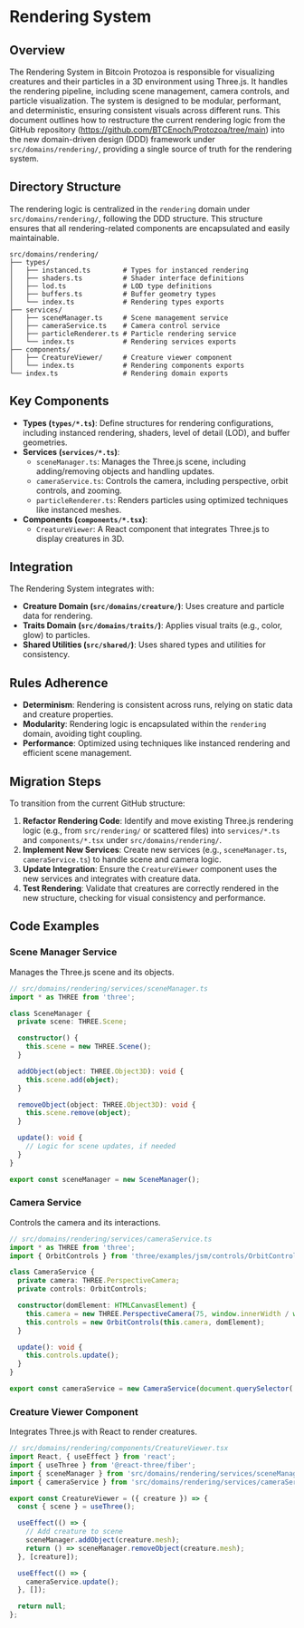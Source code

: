 
# Rendering System

## Overview
The Rendering System in Bitcoin Protozoa is responsible for visualizing creatures and their particles in a 3D environment using Three.js. It handles the rendering pipeline, including scene management, camera controls, and particle visualization. The system is designed to be modular, performant, and deterministic, ensuring consistent visuals across different runs. This document outlines how to restructure the current rendering logic from the GitHub repository (https://github.com/BTCEnoch/Protozoa/tree/main) into the new domain-driven design (DDD) framework under `src/domains/rendering/`, providing a single source of truth for the rendering system.

## Directory Structure
The rendering logic is centralized in the `rendering` domain under `src/domains/rendering/`, following the DDD structure. This structure ensures that all rendering-related components are encapsulated and easily maintainable.

```
src/domains/rendering/
├── types/
│   ├── instanced.ts        # Types for instanced rendering
│   ├── shaders.ts          # Shader interface definitions
│   ├── lod.ts              # LOD type definitions
│   ├── buffers.ts          # Buffer geometry types
│   └── index.ts            # Rendering types exports
├── services/
│   ├── sceneManager.ts     # Scene management service
│   ├── cameraService.ts    # Camera control service
│   ├── particleRenderer.ts # Particle rendering service
│   └── index.ts            # Rendering services exports
├── components/
│   ├── CreatureViewer/     # Creature viewer component
│   └── index.ts            # Rendering components exports
└── index.ts                # Rendering domain exports
```

## Key Components
- **Types (`types/*.ts`)**: Define structures for rendering configurations, including instanced rendering, shaders, level of detail (LOD), and buffer geometries.
- **Services (`services/*.ts`)**:
  - `sceneManager.ts`: Manages the Three.js scene, including adding/removing objects and handling updates.
  - `cameraService.ts`: Controls the camera, including perspective, orbit controls, and zooming.
  - `particleRenderer.ts`: Renders particles using optimized techniques like instanced meshes.
- **Components (`components/*.tsx`)**:
  - `CreatureViewer`: A React component that integrates Three.js to display creatures in 3D.

## Integration
The Rendering System integrates with:
- **Creature Domain (`src/domains/creature/`)**: Uses creature and particle data for rendering.
- **Traits Domain (`src/domains/traits/`)**: Applies visual traits (e.g., color, glow) to particles.
- **Shared Utilities (`src/shared/`)**: Uses shared types and utilities for consistency.

## Rules Adherence
- **Determinism**: Rendering is consistent across runs, relying on static data and creature properties.
- **Modularity**: Rendering logic is encapsulated within the `rendering` domain, avoiding tight coupling.
- **Performance**: Optimized using techniques like instanced rendering and efficient scene management.

## Migration Steps
To transition from the current GitHub structure:
1. **Refactor Rendering Code**: Identify and move existing Three.js rendering logic (e.g., from `src/rendering/` or scattered files) into `services/*.ts` and `components/*.tsx` under `src/domains/rendering/`.
2. **Implement New Services**: Create new services (e.g., `sceneManager.ts`, `cameraService.ts`) to handle scene and camera logic.
3. **Update Integration**: Ensure the `CreatureViewer` component uses the new services and integrates with creature data.
4. **Test Rendering**: Validate that creatures are correctly rendered in the new structure, checking for visual consistency and performance.

## Code Examples
### Scene Manager Service
Manages the Three.js scene and its objects.
```typescript
// src/domains/rendering/services/sceneManager.ts
import * as THREE from 'three';

class SceneManager {
  private scene: THREE.Scene;

  constructor() {
    this.scene = new THREE.Scene();
  }

  addObject(object: THREE.Object3D): void {
    this.scene.add(object);
  }

  removeObject(object: THREE.Object3D): void {
    this.scene.remove(object);
  }

  update(): void {
    // Logic for scene updates, if needed
  }
}

export const sceneManager = new SceneManager();
```

### Camera Service
Controls the camera and its interactions.
```typescript
// src/domains/rendering/services/cameraService.ts
import * as THREE from 'three';
import { OrbitControls } from 'three/examples/jsm/controls/OrbitControls';

class CameraService {
  private camera: THREE.PerspectiveCamera;
  private controls: OrbitControls;

  constructor(domElement: HTMLCanvasElement) {
    this.camera = new THREE.PerspectiveCamera(75, window.innerWidth / window.innerHeight, 0.1, 1000);
    this.controls = new OrbitControls(this.camera, domElement);
  }

  update(): void {
    this.controls.update();
  }
}

export const cameraService = new CameraService(document.querySelector('canvas'));
```

### Creature Viewer Component
Integrates Three.js with React to render creatures.
```typescript
// src/domains/rendering/components/CreatureViewer.tsx
import React, { useEffect } from 'react';
import { useThree } from '@react-three/fiber';
import { sceneManager } from 'src/domains/rendering/services/sceneManager';
import { cameraService } from 'src/domains/rendering/services/cameraService';

export const CreatureViewer = ({ creature }) => {
  const { scene } = useThree();

  useEffect(() => {
    // Add creature to scene
    sceneManager.addObject(creature.mesh);
    return () => sceneManager.removeObject(creature.mesh);
  }, [creature]);

  useEffect(() => {
    cameraService.update();
  }, []);

  return null;
};
```


